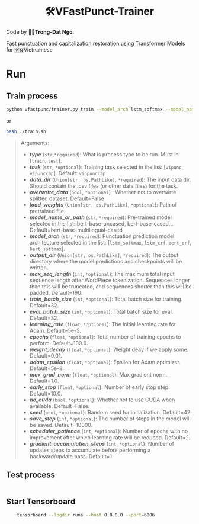 <h1 align="center">🛠️VFastPunct-Trainer</h1>

Code by 🧑‍💻**Trong-Dat Ngo**.

Fast punctuation and capitalization restoration using Transformer Models for 🇻🇳Vietnamese

# Run
## Train process
```bash
python vfastpunc/trainer.py train --model_arch lstm_softmax --model_name_or_path bert-base-multilingual-cased --learning_rate 1e-3 --max_seq_length 190 --epochs 100 --train_batch_size 32 --eval_batch_size 16 --data_dir datasets/ --output_dir outputs/
```

or

```bash
bash ./train.sh
```
> Arguments:
> + ***type*** (`str`,`*required`): What is process type to be run. Must in [`train`, `test`].
> + ***task*** (`str`, `*optional`): Training task selected in the list: [`vipunc`, `vipunccap`]. Default: `vinpunccap`
> + ***data_dir*** (`Union[str, os.PathLike]`, `*required`): The input data dir. Should contain the .csv files (or other data files) for the task.
> + ***overwrite_data*** (`bool`, `*optional`) : Whether not to overwirte splitted dataset. Default=False
> + ***load_weights*** (`Union[str, os.PathLike]`, `*optional`): Path of pretrained file.
> + ***model_name_or_path*** (`str`, `*required`): Pre-trained model selected in the list: bert-base-uncased, bert-base-cased... Default=bert-base-multilingual-cased 
> + ***model_arch*** (`str`, `*required`): Punctuation prediction model architecture selected in the list: [`lstm_softmax`, `lstm_crf`, `bert_crf`, `bert_softmax`].
> + ***output_dir*** (`Union[str, os.PathLike]`, `*required`): The output directory where the model predictions and checkpoints will be written.
> + ***max_seq_length*** (`int`, `*optional`): The maximum total input sequence length after WordPiece tokenization. Sequences longer than this will be truncated, and sequences shorter than this will be padded. Default=190.
> + ***train_batch_size*** (`int`, `*optional`): Total batch size for training. Default=32.
> + ***eval_batch_size*** (`int`, `*optional`): Total batch size for eval. Default=32.
> + ***learning_rate*** (`float`, `*optional`): The initial learning rate for Adam. Default=5e-5.
> + ***epochs*** (`float`, `*optional`): Total number of training epochs to perform. Default=100.0.
> + ***weight_decay*** (`float`, `*optional`): Weight deay if we apply some. Default=0.01.
> + ***adam_epsilon*** (`float`, `*optional`): Epsilon for Adam optimizer. Default=5e-8.
> + ***max_grad_norm*** (`float`, `*optional`): Max gradient norm. Default=1.0.
> + ***early_stop*** (`float`, `*optional`): Number of early stop step. Default=10.0.
> + ***no_cuda*** (`bool`, `*optional`): Whether not to use CUDA when available. Default=False.
> + ***seed*** (`bool`, `*optional`): Random seed for initialization. Default=42.
> + ***save_step*** (`int`, `*optional`): The number of steps in the model will be saved. Default=10000.
> + ***scheduler_patience*** (`int`, `*optional`): Number of epochs with no improvement after which learning rate will be reduced. Default=2.
> + ***gradient_accumulation_steps*** (`int`, `*optional`): Number of updates steps to accumulate before performing a backward/update pass. Default=1.


## Test process
```bash

```

## Start Tensorboard
```bash
    tensorboard --logdir runs --host 0.0.0.0 --port=6006
```

